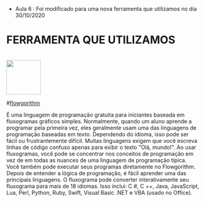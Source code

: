 * Aula 6 : 
Foi modificado para uma nova ferramenta que utilizamos no dia 30/10/2020

# FERRAMENTA QUE UTILIZAMOS

 <br><img height="90" src=https://img.informer.com/icons/png/128/5858/5858329.png />

#[flowgorithm](http://www.flowgorithm.org/) 
<p> É uma linguagem de programação gratuita para iniciantes baseada em fluxogramas gráficos simples.
Normalmente, quando um aluno aprende a programar pela primeira vez, eles geralmente usam uma das linguagens de programação baseadas em texto. Dependendo do idioma, isso pode ser fácil ou frustrantemente difícil. Muitas linguagens exigem que você escreva linhas de código confuso apenas para exibir o texto "Olá, mundo!".
Ao usar fluxogramas, você pode se concentrar nos conceitos de programação em vez de em todas as nuances de uma linguagem de programação típica. Você também pode executar seus programas diretamente no Flowgorithm.
Depois de entender a lógica de programação, é fácil aprender uma das principais linguagens. O fluxograma pode converter interativamente seu fluxograma para mais de 18 idiomas. Isso inclui: C #, C ++, Java, JavaScript, Lua, Perl, Python, Ruby, Swift, Visual Basic .NET e VBA (usado no Office).